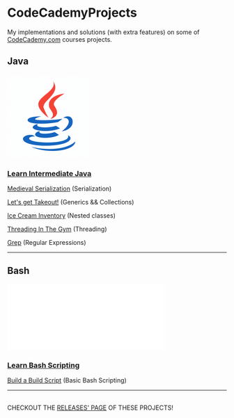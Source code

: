 <html>
 <body>
  <div md-src-pos="0..1577">
   <h1 md-src-pos="0..20">CodeCademyProjects</h1>
   <p md-src-pos="21..171"><span md-src-pos="21..53">My implementations and solutions</span> (<span md-src-pos="55..74">with extra features</span>) <span md-src-pos="76..86">on some of</span> <a href="https://www.codecademy.com/profiles/fernandotona" md-src-pos="87..153">CodeCademy.com</a> <span md-src-pos="154..171">courses projects.</span></p>
   <h2 md-src-pos="173..179">Java</h2>
   <p md-src-pos="180..203"><img src="resources/java.gif" alt="" md-src-pos="180..203"></p>
   <h3 md-src-pos="204..331"><a href="https://github.com/fernandotonacoder/CodeCademyProjects/tree/main/Courses/Learn-Intermediate-Java" md-src-pos="207..331">Learn Intermediate Java</a></h3>
   <p md-src-pos="333..494"><a href="https://github.com/fernandotonacoder/CodeCademyProjects/tree/main/Courses/Learn-Intermediate-Java/MedievalSerialization" md-src-pos="333..478">Medieval Serialization</a> (<span md-src-pos="480..493">Serialization</span>)</p>
   <p md-src-pos="496..664"><a href="https://github.com/fernandotonacoder/CodeCademyProjects/tree/main/Courses/Learn-Intermediate-Java/JavaCollectionsTakeout" md-src-pos="496..638">Let's get Takeout!</a> (<span md-src-pos="640..648">Generics</span> <span md-src-pos="649..651">&amp;&amp;</span> <span md-src-pos="652..663">Collections</span>)</p>
   <p md-src-pos="666..821"><a href="https://github.com/fernandotonacoder/CodeCademyProjects/tree/main/Courses/Learn-Intermediate-Java/IceCreamInventory" md-src-pos="666..804">Ice Cream Inventory</a> (<span md-src-pos="806..820">Nested classes</span>)</p>
   <p md-src-pos="823..974"><a href="https://github.com/fernandotonacoder/CodeCademyProjects/tree/main/Courses/Learn-Intermediate-Java/ThreadingInTheGym" md-src-pos="823..962">Threading In The Gym</a> (<span md-src-pos="964..973">Threading</span>)</p>
   <p md-src-pos="976..1108"><a href="https://github.com/fernandotonacoder/CodeCademyProjects/tree/main/Courses/Learn-Intermediate-Java/Grep" md-src-pos="976..1086">Grep</a> (<span md-src-pos="1088..1107">Regular Expressions</span>)</p>
   <hr>
   <h2 md-src-pos="1115..1121">Bash</h2>
   <p md-src-pos="1122..1145"><img src="resources/bash.gif" alt="" md-src-pos="1122..1145"></p>
   <h3 md-src-pos="1146..1288"><a href="https://github.com/fernandotonacoder/CodeCademyProjects/tree/main/Courses/Learn-Bash-Scripting/Build_a_Build_Script" md-src-pos="1149..1288">Learn Bash Scripting</a></h3>
   <p md-src-pos="1290..1452"><a href="https://github.com/fernandotonacoder/CodeCademyProjects/tree/main/Courses/Learn-Bash-Scripting/Build_a_Build_Script" md-src-pos="1290..1429">Build a Build Script</a> (<span md-src-pos="1431..1451">Basic Bash Scripting</span>)</p>
   <hr>
   <p md-src-pos="1457..1576"><br><span md-src-pos="1461..1473">CHECKOUT THE</span> <a href="https://github.com/fernandotonacoder/CodeCademyProjects/tags" md-src-pos="1474..1552">RELEASES' PAGE</a> <span md-src-pos="1553..1570">OF THESE PROJECTS</span>!<br></p>
  </div>
 </body>
</html>